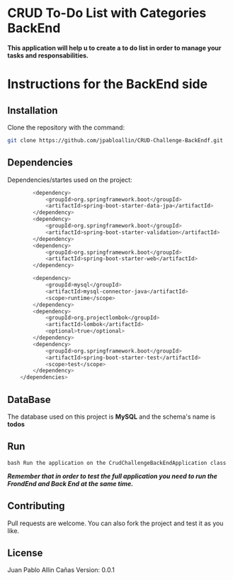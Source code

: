 # CRUD To-Do List with Categories BackEnd

****This application will help u to create a to do list in order to manage your tasks and responsabilities.****

# Instructions for the BackEnd side

## Installation

Clone the repository with the command:

```bash
git clone https://github.com/jpabloallin/CRUD-Challenge-BackEndf.git
```

## Dependencies

Dependencies/startes used on the project:
```bash
		<dependency>
			<groupId>org.springframework.boot</groupId>
			<artifactId>spring-boot-starter-data-jpa</artifactId>
		</dependency>
		<dependency>
			<groupId>org.springframework.boot</groupId>
			<artifactId>spring-boot-starter-validation</artifactId>
		</dependency>
		<dependency>
			<groupId>org.springframework.boot</groupId>
			<artifactId>spring-boot-starter-web</artifactId>
		</dependency>

		<dependency>
			<groupId>mysql</groupId>
			<artifactId>mysql-connector-java</artifactId>
			<scope>runtime</scope>
		</dependency>
		<dependency>
			<groupId>org.projectlombok</groupId>
			<artifactId>lombok</artifactId>
			<optional>true</optional>
		</dependency>
		<dependency>
			<groupId>org.springframework.boot</groupId>
			<artifactId>spring-boot-starter-test</artifactId>
			<scope>test</scope>
		</dependency>
	</dependencies>
```
## DataBase

The database used on this project is **MySQL** and the schema's name is **todos**

## Run


``bash
Run the application on the CrudChallengeBackEndApplication class
``


***Remember that in order to test the full application you need to run the FrondEnd and Back End at the same time.***

## Contributing
Pull requests are welcome. You can also fork the project and test it as you like.


## License
Juan Pablo Allin Cañas
Version: 0.0.1
